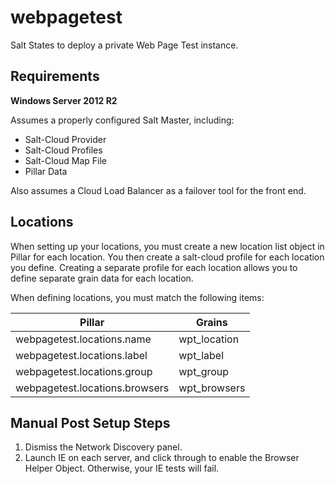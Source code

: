 webpagetest
===========

Salt States to deploy a private Web Page Test instance.

## Requirements

**Windows Server 2012 R2**

Assumes a properly configured Salt Master, including:
 * Salt-Cloud Provider
 * Salt-Cloud Profiles
 * Salt-Cloud Map File
 * Pillar Data

Also assumes a Cloud Load Balancer as a failover tool for the front end.

## Locations

When setting up your locations, you must create a new location list object in Pillar for each location. You then create a salt-cloud profile for each location you define. Creating a separate profile for each location allows you to define separate grain data for each location.

When defining locations, you must match the following items:

| Pillar | Grains |
| ------ | ------ |
| webpagetest.locations.name | wpt_location |
| webpagetest.locations.label | wpt_label |
| webpagetest.locations.group | wpt_group |
| webpagetest.locations.browsers | wpt_browsers |

## Manual Post Setup Steps

1. Dismiss the Network Discovery panel.
1. Launch IE on each server, and click through to enable the Browser Helper Object. Otherwise, your IE tests will fail.
